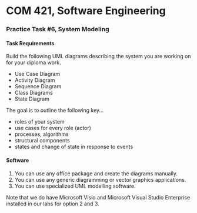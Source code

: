 # COM 421, Software Engineering
### Practice Task #6, System Modeling

#### Task Requirements

Build the following UML diagrams describing the system you are working on for your diploma work.

* Use Case Diagram
* Activity Diagram
* Sequence Diagram
* Class Diagrams
* State Diagram

The goal is to outline the following key...

* roles of your system
* use cases for every role (actor)
* processes, algorithms
* structural components
* states and change of state in response to events

#### Software

1. You can use any office package and create the diagrams manually.
2. You can use any generic diagramming or vector graphics applications.
3. You can use specialized UML modelling software.

Note that we do have Microsoft Visio and Microsoft Visual Studio Enterprise installed in our labs for option 2 and 3.
